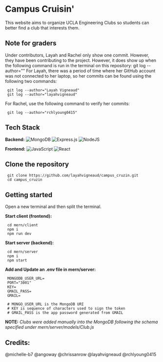 # Campus Cruisin' 
This website aims to organize UCLA Engineering Clubs so students can better find a club that interests them.

## Note for graders
Under contributors, Layah and Rachel only show one commit. However, they have been contributing to the project. However, it does show up when the following command is run in the terminal on this repository:
     git log --author="<NAME>"
For Layah, there was a period of time where her GitHub account was not connected to her laptop, so her commits can be found using the following two commands:

     git log --author="Layah Vigneaud"
     git log --author="layahvigneaud"

For Rachel, use the following command to verify her commits:

     git log --author="rchlyoung0415"

## Tech Stack
**Backend:** ![MongoDB](https://img.shields.io/badge/MongoDB-%234ea94b.svg?style=for-the-badge&logo=mongodb&logoColor=white) ![Express.js](https://img.shields.io/badge/express.js-%23404d59.svg?style=for-the-badge&logo=express&logoColor=%2361DAFB) ![NodeJS](https://img.shields.io/badge/node.js-6DA55F?style=for-the-badge&logo=node.js&logoColor=white)

**Frontend:** ![JavaScript](https://img.shields.io/badge/javascript-%23323330.svg?style=for-the-badge&logo=javascript&logoColor=%23F7DF1E)
![React](https://img.shields.io/badge/react-%2320232a.svg?style=for-the-badge&logo=react&logoColor=%2361DAFB)


## Clone the repository

     git clone https://github.com/layahvigneaud/campus_cruzin.git
     cd campus_cruzin

## Getting started

Open a new terminal and then split the terminal.

**Start client (frontend):**

     cd mern/client
     npm i
     npm run dev
     
**Start server (backend):**

     cd mern/server
     npm i
     npm start

**Add and Update an .env file in mern/server:**

     MONGODB_USER_URL=
     PORT="3001"
     KEY=
     GMAIL_PASS=
     GMAIL=
     
     # MONGO_USER_URL is the MongoDB URI
     # KEY is sequence of characters used to sign the token
     # GMAIL_PASS is the app password generated from GMAIL

**NOTE:** _Clubs were added manually into the MongoDB following the schema specified under mern/server/models/Club.js_

## Credits:
@michelle-b7
@angoway
@chrissanrow
@layahvigneaud
@rchlyoung0415
